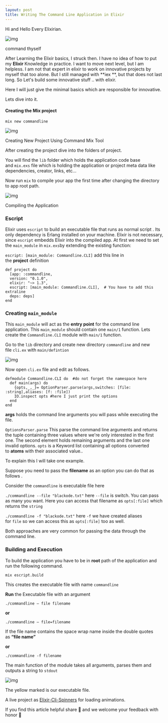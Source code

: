 ```yaml
---
layout: post
title: Writing The Command Line Application in Elixir
---
```


Hi and Hello Every Elixirian.

![img](https://cdn-images-1.medium.com/max/533/1*Z6ImRsMzKVR80NoM4M7J4A.png)

command thyself

After Learning the Elixir basics, I struck then. I have no idea of how to put my **Elixir** Knowledge in practice. I want to move next level, but I am helpless. I am not that expert in elixir to work on innovative projects by myself that too alone. But I still managed with **iex **, but that does not last long. So Let's build some innovative stuff .. with elixir.

Here I will just give the minimal basics which are responsible for innovative.

Lets dive into it.

#### Creating the Mix project

```
mix new commandline
```

![img](https://cdn-images-1.medium.com/max/533/1*RGOdjnE0j8_Wcn67lM0k1A.png)

Creating New Project Using Command Mix Tool

After creating the project dive into the folders of project.

You will find the `lib` folder which holds the application code base and `mix.exs` file which is holding the application or project meta data like dependencies, creator, links, etc...

Now run `mix` to compile your app the first time after changing the directory to app root path.

![img](https://cdn-images-1.medium.com/max/533/1*y_YkdHPfBoExwxu419rXCw.png)

Compiling the Application

### Escript

Elixir uses `escript` to build an executable file that runs as normal script . Its only dependency is Erlang installed on your machine. Elixir is not necessary, since `escript` embedds Elixir into the compiled app. At first we need to set the `main_module` in `mix.exs`by extending the existing function:

`escript: [main_module: Commandline.CLI]` add this line in the **project** definition

```
def project do
  [app: :commandline,
  version: "0.1.0",
  elixir: "~> 1.3",
  escript: [main_module: Commandline.CLI],  # You have to add this extraline
  deps: deps]
end
```

### Creating `main_module`

This `main_module` will act as the **entry point** for the command line application. This `main_module` should contain one `main/1` function. Lets create the `Commandline.CLI` module with `main/1` function.

Go to the `lib` directory and create new directory `commandline` and new file `cli.ex` with `main/defintion`

![img](https://cdn-images-1.medium.com/max/533/1*TeykuPA5bEtYI7K_m9qP8g.png)

Now open `cli.ex` file and edit as follows.

```
defmodule Commandline.CLI do  #do not forget the namespace here
  def main(args) do
    {opts,_,_}= OptionParser.parse(args,switches: [file:            :string],aliases: [f: :file])
    IO.inspect opts #here I just print the options 
  end
end
```

**args** holds the command line arguments you will pass while executing the file.

`OptionsParser.parse` This parse the command line arguments and returns the tuple containing three values where we're only interested in the first one. The second element holds remaining arguments and the last one invalid options. `opts` is a Keyword list containing all options converted to **atoms** with their associated value..

To explain this I will take one example.

Suppose you need to pass the **filename** as an option you can do that as follows .

Consider the `commandline` is executable file here

`./commandline --file "blackode.txt"` here `--file` is switch. You can pass as many you want. Here you can access that filename as `opts[:file]` which returns the `string`

`./commandline -f "blackode.txt"` here `-f` we have created aliases for `file` so we can access this as `opts[:file]` too as well.

Both approaches are very common for passing the data through the command line.

### Building and Execution

To build the application you have to be in **root** path of the application and run the following command.

```
mix escript.build
```

This creates the executable file with name `commandline`

**Run** the Executable file with an argument

```
./commandline — file filename
```

**or**

```
./commandline — file=filename
```

If the file name contains the space wrap name inside the double quotes as **“file name”**

**or**

```
./commandline -f filename
```

The main function of the module takes all arguments, parses them and outputs a string to `stdout`

![img](https://cdn-images-1.medium.com/max/533/1*zbBrXGtyeYz2taqtrC-d-Q.png)

The yellow marked is our executable file.

A live project as [Elixir-Cli-Spinners](https://github.com/blackode/elixir_cli_spinners) for loading animations.

If you find this article helpful share 💙 and we welcome your feedback with honor 💐
